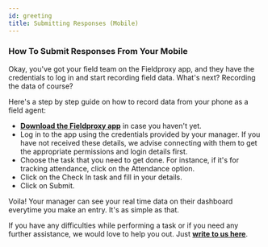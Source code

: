 ```yaml
---
id: greeting
title: Submitting Responses (Mobile)
---
```


### How To Submit Responses From Your Mobile

Okay, you've got your field team on the Fieldproxy app, and they have the credentials to log in and start recording field data. What's next? Recording the data of course?

Here's a step by step guide on how to record data from your phone as a field agent:

- **[Download the Fieldproxy app](https://play.google.com/store/apps/details?id=com.fieldproxy.agent)** in case you haven't yet.
- Log in to the app using the credentials provided by your manager. If you have not received these details, we advise connecting with them to get the appropriate permissions and login details first.
- Choose the task that you need to get done. For instance, if it's for tracking attendance, click on the Attendance option.
- Click on the Check In task and fill in your details.
- Click on Submit.

Voila! Your manager can see your real time data on their dashboard everytime you make an entry. It's as simple as that.

If you have any difficulties while performing a task or if you need any further assistance, we would love to help you out. Just **[write to us here](mailto:support@fieldproxy.com)**.


